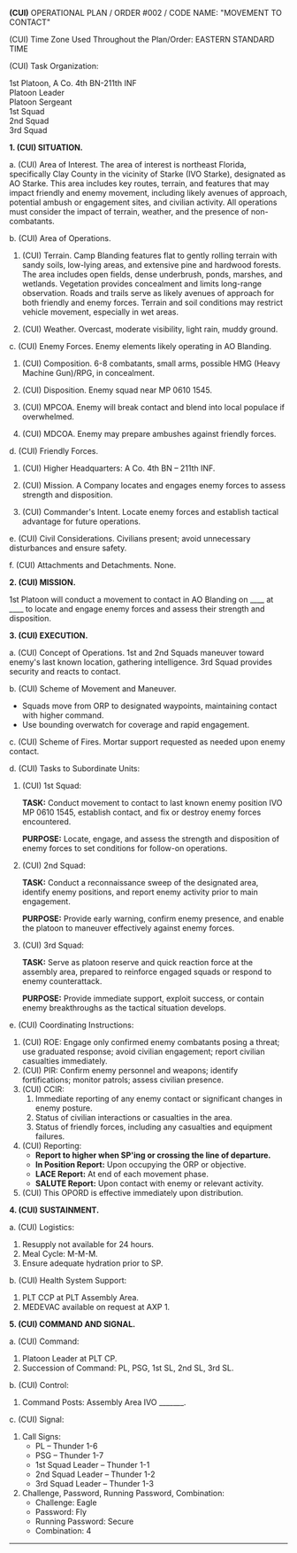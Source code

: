 **(CUI)** OPERATIONAL PLAN / ORDER #002 / CODE NAME: "MOVEMENT TO CONTACT"

(CUI) Time Zone Used Throughout the Plan/Order: EASTERN STANDARD TIME

(CUI) Task Organization:

1st Platoon, A Co. 4th BN-211th INF  
Platoon Leader  
Platoon Sergeant  
1st Squad  
2nd Squad  
3rd Squad

**1. (CUI) SITUATION.**

a. (CUI) Area of Interest. The area of interest is northeast Florida, specifically Clay County in the vicinity of Starke (IVO Starke), designated as AO Starke. This area includes key routes, terrain, and features that may impact friendly and enemy movement, including likely avenues of approach, potential ambush or engagement sites, and civilian activity. All operations must consider the impact of terrain, weather, and the presence of non-combatants.

b. (CUI) Area of Operations.

1. (CUI) Terrain. Camp Blanding features flat to gently rolling terrain with sandy soils, low-lying areas, and extensive pine and hardwood forests. The area includes open fields, dense underbrush, ponds, marshes, and wetlands. Vegetation provides concealment and limits long-range observation. Roads and trails serve as likely avenues of approach for both friendly and enemy forces. Terrain and soil conditions may restrict vehicle movement, especially in wet areas.

2. (CUI) Weather. Overcast, moderate visibility, light rain, muddy ground.

c. (CUI) Enemy Forces. Enemy elements likely operating in AO Blanding.

1. (CUI) Composition. 6-8 combatants, small arms, possible HMG (Heavy Machine Gun)/RPG, in concealment.

2. (CUI) Disposition. Enemy squad near MP 0610 1545.

3. (CUI) MPCOA. Enemy will break contact and blend into local populace if overwhelmed.

4. (CUI) MDCOA. Enemy may prepare ambushes against friendly forces.

d. (CUI) Friendly Forces.

1. (CUI) Higher Headquarters: A Co. 4th BN – 211th INF.

2. (CUI) Mission. A Company locates and engages enemy forces to assess strength and disposition.

3. (CUI) Commander's Intent. Locate enemy forces and establish tactical advantage for future operations.

e. (CUI) Civil Considerations. Civilians present; avoid unnecessary disturbances and ensure safety.

f. (CUI) Attachments and Detachments. None.

**2. (CUI) MISSION.**

1st Platoon will conduct a movement to contact in AO Blanding on ____ at ____ to locate and engage enemy forces and assess their strength and disposition.

**3. (CUI) EXECUTION.**

a. (CUI) Concept of Operations. 1st and 2nd Squads maneuver toward enemy's last known location, gathering intelligence. 3rd Squad provides security and reacts to contact.

b. (CUI) Scheme of Movement and Maneuver.

- Squads move from ORP to designated waypoints, maintaining contact with higher command.
- Use bounding overwatch for coverage and rapid engagement.

c. (CUI) Scheme of Fires. Mortar support requested as needed upon enemy contact.

d. (CUI) Tasks to Subordinate Units:

1. (CUI) 1st Squad:

   **TASK:** Conduct movement to contact to last known enemy position IVO MP 0610 1545, establish contact, and fix or destroy enemy forces encountered.

   **PURPOSE:** Locate, engage, and assess the strength and disposition of enemy forces to set conditions for follow-on operations.

2. (CUI) 2nd Squad:

   **TASK:** Conduct a reconnaissance sweep of the designated area, identify enemy positions, and report enemy activity prior to main engagement.

   **PURPOSE:** Provide early warning, confirm enemy presence, and enable the platoon to maneuver effectively against enemy forces.

3. (CUI) 3rd Squad:

   **TASK:** Serve as platoon reserve and quick reaction force at the assembly area, prepared to reinforce engaged squads or respond to enemy counterattack.

   **PURPOSE:** Provide immediate support, exploit success, or contain enemy breakthroughs as the tactical situation develops.

e. (CUI) Coordinating Instructions:

1. (CUI) ROE: Engage only confirmed enemy combatants posing a threat; use graduated response; avoid civilian engagement; report civilian casualties immediately.
2. (CUI) PIR: Confirm enemy personnel and weapons; identify fortifications; monitor patrols; assess civilian presence.
3. (CUI) CCIR: 
   1. Immediate reporting of any enemy contact or significant changes in enemy posture.
   2. Status of civilian interactions or casualties in the area.
   3. Status of friendly forces, including any casualties and equipment failures.
4. (CUI) Reporting:
   - **Report to higher when SP'ing or crossing the line of departure.**
   - **In Position Report:** Upon occupying the ORP or objective.
   - **LACE Report:** At end of each movement phase.
   - **SALUTE Report:** Upon contact with enemy or relevant activity.
5. (CUI) This OPORD is effective immediately upon distribution.

**4. (CUI) SUSTAINMENT.**

a. (CUI) Logistics:

1. Resupply not available for 24 hours.
2. Meal Cycle: M-M-M.
3. Ensure adequate hydration prior to SP.

b. (CUI) Health System Support:

1. PLT CCP at PLT Assembly Area.
2. MEDEVAC available on request at AXP 1.

**5. (CUI) COMMAND AND SIGNAL.**

a. (CUI) Command:

1. Platoon Leader at PLT CP.
2. Succession of Command: PL, PSG, 1st SL, 2nd SL, 3rd SL.

b. (CUI) Control:

1. Command Posts: Assembly Area IVO _______.

c. (CUI) Signal:

1. Call Signs:
   - PL – Thunder 1-6
   - PSG – Thunder 1-7
   - 1st Squad Leader – Thunder 1-1
   - 2nd Squad Leader – Thunder 1-2
   - 3rd Squad Leader – Thunder 1-3
2. Challenge, Password, Running Password, Combination:
   - Challenge: Eagle
   - Password: Fly
   - Running Password: Secure
   - Combination: 4

---
